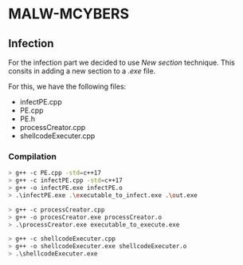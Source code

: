 # MALW-MCYBERS
## Infection
For the infection part we decided to use *New section* technique. This consits in adding a new section to a *.exe* file.

For this, we have the following files:
- infectPE.cpp
- PE.cpp
- PE.h
- processCreator.cpp
- shellcodeExecuter.cpp

### Compilation

```sh
> g++ -c PE.cpp -std=c++17
> g++ -c infectPE.cpp -std=c++17
> g++ -o infectPE.exe infectPE.o
> .\infectPE.exe .\executable_to_infect.exe .\out.exe

> g++ -c processCreator.cpp
> g++ -o procesCreator.exe processCreator.o
> .\processCreator.exe executable_to_execute.exe

> g++ -c shellcodeExecuter.cpp
> g++ -o shellcodeExecuter.exe shellcodeExecuter.o
> .\shellcodeExecuter.exe
```
